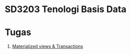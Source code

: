 # SD3203 Tenologi Basis Data

# Tugas
1. [Materialized views & Transactions](/tugas/materialized-views-transactions.md)